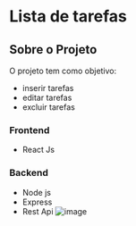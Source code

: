 # Lista de tarefas
## Sobre o Projeto
O projeto tem como objetivo:
- inserir tarefas
- editar tarefas
- excluir tarefas

### Frontend
 - React Js
### Backend
- Node js
- Express
- Rest Api
![image](https://github.com/ca-madureira/todo-mern/assets/121184472/59652228-5723-4d11-a2c4-4ae32d22dc63)
